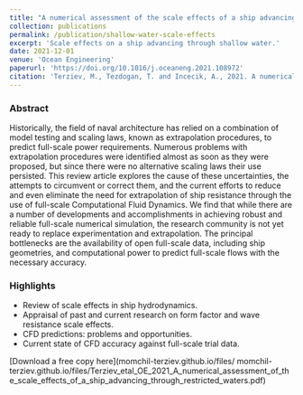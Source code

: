 ```yaml
---
title: "A numerical assessment of the scale effects of a ship advancing through restricted waters"
collection: publications
permalink: /publication/shallow-water-scale-effects
excerpt: 'Scale effects on a ship advancing through shallow water.'
date: 2021-12-01
venue: 'Ocean Engineering'
paperurl: 'https://doi.org/10.1016/j.oceaneng.2021.108972'
citation: 'Terziev, M., Tezdogan, T. and Incecik, A., 2021. A numerical assessment of the scale effects of a ship advancing through restricted waters. _Ocean Engineering_, _229_, p.108972.'
---
```


### Abstract
Historically, the field of naval architecture has relied on a combination of model testing and scaling laws, known as extrapolation procedures, to predict full-scale power requirements. Numerous problems with extrapolation procedures were identified almost as soon as they were proposed, but since there were no alternative scaling laws their use persisted. This review article explores the cause of these uncertainties, the attempts to circumvent or correct them, and the current efforts to reduce and even eliminate the need for extrapolation of ship resistance through the use of full-scale Computational Fluid Dynamics. We find that while there are a number of developments and accomplishments in achieving robust and reliable full-scale numerical simulation, the research community is not yet ready to replace experimentation and extrapolation. The principal bottlenecks are the availability of open full-scale data, including ship geometries, and computational power to predict full-scale flows with the necessary accuracy.

### Highlights
* Review of scale effects in ship hydrodynamics.
* Appraisal of past and current research on form factor and wave resistance scale effects.
* CFD predictions: problems and opportunities.
* Current state of CFD accuracy against full-scale trial data.


[Download a free copy here](momchil-terziev.github.io/files/ momchil-terziev.github.io/files/Terziev_etal_OE_2021_A_numerical_assessment_of_the_scale_effects_of_a_ship_advancing_through_restricted_waters.pdf)